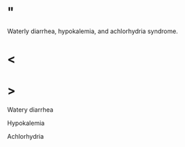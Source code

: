# "

Waterly diarrhea, hypokalemia, and achlorhydria syndrome.

# <

# >

Watery diarrhea

Hypokalemia

Achlorhydria
